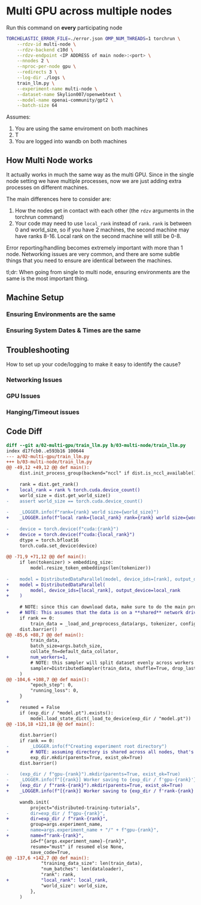 # Multi GPU across multiple nodes

Run this command on **every** participating node

```bash
TORCHELASTIC_ERROR_FILE=./error.json OMP_NUM_THREADS=1 torchrun \
    --rdzv-id multi-node \
    --rdzv-backend c10d \
    --rdzv-endpoint <IP ADDRESS of main node>:<port> \
    --nnodes 2 \
    --nproc-per-node gpu \
    --redirects 3 \
    --log-dir ./logs \
    train_llm.py \
    --experiment-name multi-node \
    --dataset-name Skylion007/openwebtext \
    --model-name openai-community/gpt2 \
    --batch-size 64
```

Assumes:
1. You are using the same enviroment on both machines
2. T
3. You are logged into wandb on both machines


## How Multi Node works

It actually works in much the same way as the multi GPU. Since in the single node setting we have multiple processes, now we are just adding extra processes on different machines.

The main differences here to consider are:
1. How the nodes get in contact with each other (the `rdzv` arguments in the torchrun command)
2. Your code may need to use `local_rank` instead of `rank`. `rank` is between 0 and world_size, so if you have 2 machines, the second machine may have ranks 8-16. Local rank on the second machine will still be 0-8.

Error reporting/handling becomes extremely important with more than 1 node. Networking issues are very common, and there are some subtle things that you need to ensure are identical between the machines.

tl;dr: When going from single to multi node, ensuring environments are the same is the most important thing.

## Machine Setup

### Ensuring Environments are the same

### Ensuring System Dates & Times are the same

## Troubleshooting

How to set up your code/logging to make it easy to identify the cause?

### Networking Issues

### GPU Issues

### Hanging/Timeout issues

## Code Diff

```diff
diff --git a/02-multi-gpu/train_llm.py b/03-multi-node/train_llm.py
index d17fcb0..e593b16 100644
--- a/02-multi-gpu/train_llm.py
+++ b/03-multi-node/train_llm.py
@@ -49,12 +49,12 @@ def main():
     dist.init_process_group(backend="nccl" if dist.is_nccl_available() else "mpi")
 
     rank = dist.get_rank()
+    local_rank = rank % torch.cuda.device_count()
     world_size = dist.get_world_size()
-    assert world_size == torch.cuda.device_count()
 
-    _LOGGER.info(f"rank={rank} world size={world_size}")
+    _LOGGER.info(f"local rank={local_rank} rank={rank} world size={world_size}")
 
-    device = torch.device(f"cuda:{rank}")
+    device = torch.device(f"cuda:{local_rank}")
     dtype = torch.bfloat16
     torch.cuda.set_device(device)
 
@@ -71,9 +71,12 @@ def main():
     if len(tokenizer) > embedding_size:
         model.resize_token_embeddings(len(tokenizer))
 
-    model = DistributedDataParallel(model, device_ids=[rank], output_device=rank)
+    model = DistributedDataParallel(
+        model, device_ids=[local_rank], output_device=local_rank
+    )
 
     # NOTE: since this can download data, make sure to do the main process first
+    # NOTE: This assumes that the data is on a **shared** network drive, accessible to all processes
     if rank == 0:
         train_data = _load_and_preprocess_data(args, tokenizer, config)
     dist.barrier()
@@ -85,6 +88,7 @@ def main():
         train_data,
         batch_size=args.batch_size,
         collate_fn=default_data_collator,
+        num_workers=1,
         # NOTE: this sampler will split dataset evenly across workers
         sampler=DistributedSampler(train_data, shuffle=True, drop_last=True),
     )
@@ -104,6 +108,7 @@ def main():
         "epoch_step": 0,
         "running_loss": 0,
     }
+
     resumed = False
     if (exp_dir / "model.pt").exists():
         model.load_state_dict(_load_to_device(exp_dir / "model.pt"))
@@ -116,18 +121,18 @@ def main():
 
     dist.barrier()
     if rank == 0:
-        _LOGGER.info(f"Creating experiment root directory")
+        # NOTE: assuming directory is shared across all nodes, that's why we do rank instead of local_rank
         exp_dir.mkdir(parents=True, exist_ok=True)
     dist.barrier()
 
-    (exp_dir / f"gpu-{rank}").mkdir(parents=True, exist_ok=True)
-    _LOGGER.info(f"[{rank}] Worker saving to {exp_dir / f'gpu-{rank}'}")
+    (exp_dir / f"rank-{rank}").mkdir(parents=True, exist_ok=True)
+    _LOGGER.info(f"[{rank}] Worker saving to {exp_dir / f'rank-{rank}'}")
 
     wandb.init(
         project="distributed-training-tutorials",
-        dir=exp_dir / f"gpu-{rank}",
+        dir=exp_dir / f"rank-{rank}",
         group=args.experiment_name,
-        name=args.experiment_name + "/" + f"gpu-{rank}",
+        name=f"rank-{rank}",
         id=f"{args.experiment_name}-{rank}",
         resume="must" if resumed else None,
         save_code=True,
@@ -137,6 +142,7 @@ def main():
             "training_data_size": len(train_data),
             "num_batches": len(dataloader),
             "rank": rank,
+            "local_rank": local_rank,
             "world_size": world_size,
         },
     )
```